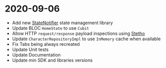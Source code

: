 # 2020-09-06

- Add new [StateNotifier](https://github.com/rrousselGit/state_notifier) state management library
- Update BLOC ``HomeState`` to use ``Cubit``
- Allow HTTP ``request/response`` payload inspections using [Stetho](https://medium.com/@valiodas/flutter-inspecting-http-request-response-payloads-and-sharedpreferences-dbd3d0cc309e)
- Update ``CharacterRepositoryImpl`` to use ``InMemory`` cache when available
- Fix Tabs being always recreated
- Update Unit tests
- Update Documentation   
- Update min SDK and libraries versions